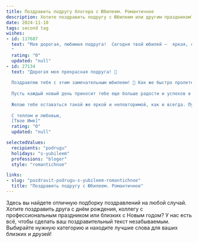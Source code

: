 ```yaml
---
title: Поздравить подругу блогера с Юбилеем. Романтичное
description: Хотите поздравить подругу с Юбилеем или другим праздником? Наш ИИ создаст незабываемое поздравление, а вы обязательно выделитесь среди других.  
date: 2024-11-10
tags: second tag
wishes:
- id: 117687
  text: "Моя дорогая, любимая подруга!  Сегодня твой юбилей –  яркая, сверкающая звезда на небосклоне твоей жизни!  Пусть твой блогерский талант продолжает радовать и вдохновлять, а каждый новый пост будет написан с любовью и  искренностью, которые ты даришь всем, кто тебя знает.  Пусть  твоя жизнь будет  наполнена счастьем,  романтикой и  незабываемыми моментами!  С днем рождения, моя прекрасная!
  "
  rating: "0"
  updated: "null"
- id: 27134
  text: "Дорогая моя прекрасная подруга! 🌹
  
  Поздравляю тебя с этим замечательным юбилеем! 🎉 Как же быстро пролетели годы, и каждый из них наполнен твоими творческими идеями, страстью и вдохновением. Ты не просто блогер, ты – источник света и позитива для многих. 🌟
  
  Пусть каждый новый день приносит тебе еще больше радости и успехов в твоих проектах. Твоя удивительная энергия и любовь к жизни вдохновляют всех вокруг. 💖
  
  Желаю тебе оставаться такой же яркой и неповторимой, как и всегда. Пусть твои мечты продолжают сбываться, а каждый твой шаг к их осуществлению будет наполнен любовью и поддержкой близких. 🌈
  
  С теплом и любовью,
  [Твое Имя]"
  rating: "0"
  updated: "null"

selectedValues:
  recipients: "podrugu"
  holidays: "s-yubileem"
  professions: "bloger"
  style: "romantichnoe"

links:
- slug: "pozdravit-podrugu-s-yubileem-romantichnoe"
  title: "Поздравить подругу с Юбилеем. Романтичное"
---
```


Здесь вы найдете отличную подборку поздравлений на любой случай.
Хотите поздравить друга с днём рождения, коллегу с профессиональным праздником или близких с Новым годом? У нас есть всё, чтобы сделать ваш поздравительный текст незабываемым. Выбирайте нужную категорию и находите лучшие слова для ваших близких и друзей!
